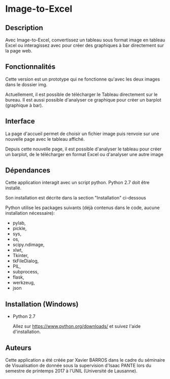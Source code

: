 # Image-to-Excel

## Description
Avec Image-to-Excel, convertissez un tableau sous format image en tableau Excel ou interagissez avec pour créer des graphiques à bar directement sur la page web.

## Fonctionnalités
Cette version est un prototype qui ne fonctionne qu'avec les deux images dans le dossier img.

Actuellement, il est possible de télécharger le Tableau directement sur le bureau.
Il est aussi possible d'analyser ce graphique pour créer un barplot (graphique à bar).

## Interface
La page d'accueil permet de choisir un fichier image puis renvoie sur une nouvelle page avec le tableau affiché.

Depuis cette nouvelle page, il est possible d'analyser le tableau pour créer un barplot, de le télécharger en format Excel ou d'analyser une autre image 

## Dépendances
Cette application interagit avec un script python. 
Python 2.7 doit être installé.

Son installation est décrite dans la section "Installation" ci-dessous

Python utilise les packages suivants (déjà contenus dans le code, aucune installation nécessaire):
- pylab, 
- pickle, 
- sys,  
- os,
- scipy.ndimage,
- xlwt,
- Tkinter,
- tkFileDialog, 
- PIL, 
- subprocess, 
- flask,
- werkzeug,
- json

## Installation (Windows)
- Python 2.7

    Allez sur https://www.python.org/downloads/ et suivez l'aide d'installation.
  
## Auteurs
Cette application a été créée par Xavier BARROS dans le cadre du séminaire de Visualisation de donnée sous la supervision d'Isaac PANTE lors du semestre de printemps 2017 à l'UNIL (Université de Lausanne).
